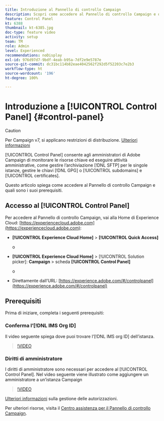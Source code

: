 ```yaml
---
title: Introduzione al Pannello di controllo Campaign
description: Scopri come accedere al Pannello di controllo Campaign e quali sono i suoi prerequisiti.
feature: Control Panel
kt: 6388
thumbnail: kt-6385.jpg
doc-type: feature video
activity: setup
team: TM
role: Admin
level: Experienced
recommendations: noDisplay
exl-id: 976d97d7-9bdf-4eab-b95a-7df2e9e5787e
source-git-commit: dc31bc114b82eae4042562f292d5f52203c7e2b3
workflow-type: ht
source-wordcount: '196'
ht-degree: 100%

---
```


# Introduzione a [!UICONTROL Control Panel] {#control-panel}

>[!CAUTION]
> Per Campaign v7, si applicano restrizioni di distribuzione. [Ulteriori informazioni](https://experienceleague.adobe.com/docs/control-panel/using/faq.html?lang=it#v7-restrictions)

[!UICONTROL Control Panel] consente agli amministratori di Adobe Campaign di monitorare le risorse chiave ed eseguire attività amministrative, come gestire l’archiviazione [!DNL SFTP] per le singole istanze, gestire le chiavi [!DNL GPG] o [!UICONTROL subdomains] e [!UICONTROL certificates].

Questo articolo spiega come accedere al Pannello di controllo Campaign e quali sono i suoi prerequisiti.

## Accesso al [!UICONTROL Control Panel]

Per accedere al Pannello di controllo Campaign, vai alla Home di Experience Cloud: [https://experiencecloud.adobe.com](https://experiencecloud.adobe.com):

* **[!UICONTROL Experience Cloud Home]** > **[!UICONTROL Quick Access]**

   o
* **[!UICONTROL Experience Cloud Home]**  > [!UICONTROL Solution picker]: **Campaign** > scheda **[!UICONTROL Control Panel]**

   o

* Direttamente dall’URL: [https://experience.adobe.com/#/controlpanel](https://experience.adobe.com/#/controlpanel)

## Prerequisiti

Prima di iniziare, completa i seguenti prerequisiti:

### Conferma l’[!DNL IMS Org ID]

Il video seguente spiega dove puoi trovare l’[!DNL IMS org ID] dell’istanza.

>[!VIDEO](https://video.tv.adobe.com/v/27183?quality=12)

### Diritti di amministratore

I diritti di amministratore sono necessari per accedere al [!UICONTROL Control Panel].
Nel video seguente viene illustrato come aggiungere un amministratore a un’istanza Campaign

>[!VIDEO](https://video.tv.adobe.com/v/27147?quality=12)

[Ulteriori informazioni](https://experienceleague.adobe.com/docs/control-panel/using/discover-control-panel/managing-permissions.html?lang=it#discover-control-panel) sulla gestione delle autorizzazioni.

Per ulteriori risorse, visita il [Centro assistenza per il Pannello di controllo Campaign](https://experienceleague.adobe.com/docs/control-panel/using/control-panel-home.html?lang=it).
